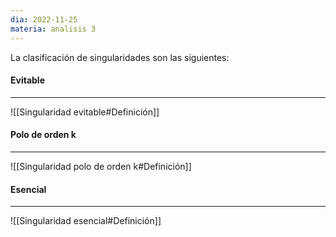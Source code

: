 ```yaml
---
dia: 2022-11-25
materia: analisis 3
---
```

La clasificación de singularidades son las siguientes: 


#### Evitable
---
![[Singularidad evitable#Definición]]


#### Polo de orden k
---
![[Singularidad polo de orden k#Definición]]


#### Esencial
---
![[Singularidad esencial#Definición]]